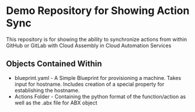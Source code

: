 # Demo Repository for Showing Action Sync 

This repository is for showing the ability to synchronize actions from within GitHub or GitLab with Cloud Assembly in Cloud Automation Services

## Objects Contained Within

* blueprint.yaml - A Simple Blueprint for provisioning a machine. Takes input for hostname. Includes creation of a special property for establishing the hostname.
* Actions Folder - Containing the python format of the function/action as well as the .abx file for ABX object 